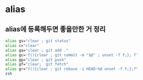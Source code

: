 # alias 

## alias에 등록해두면 좋을만한 거 정리

```bash title="bash.bashrc파일에 집어넣기"
alias gs="clear ; git status"
alias c="clear"
alias ga="clear ; git add ."
alias gc='f(){clear ; git commit -m "$@" ; unset -f f;}; f'
alias gp="clear ; git push"
alias gf="clear;  git fetch"
alias gr="f(){clear ; git rebase -i HEAD~%@ unset -f f;};f"
zsh
```